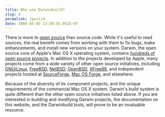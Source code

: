 ```yaml
---
title: Why use Darwinbuild?
slug: 4
permalink: /post/4
date: 2008-05-05 13:50:15.0425-07
---
```


There is more to [open source](http://www.opensource.org/) than source code. While it's useful to read sources, the real benefit comes from working with them to fix bugs, make enhancements, and install new versions on your system. Darwin, the open source core of Apple's Mac OS X operating system, contains [hundreds of open source projects](https://opensource.apple.com/darwinsource/Current/). In addition to the projects developed by Apple, many projects come from a wide variety of other open source initiatives, including [GNU/Linux](http://directory.fsf.org/), [FreeBSD](http://www.freebsd.org/), [NetBSD](http://www.netbsd.org/), [OpenBSD](http://www.openbsd.org/), [XFree86](http://www.xfree86.org/), and independent projects hosted at [SourceForge](http://www.sourceforge.net/), [Mac OS Forge](https://www.macosforge.org/), and elsewhere.

Because of the diversity of its component projects, and the unique requirements of the commercial Mac OS X system, Darwin's build system is quite different than the other open source initiatives listed above. If you are interested in building and modifying Darwin projects, the documentation on this website, and the Darwinbuild tools, will prove to be an invaluable resource.
